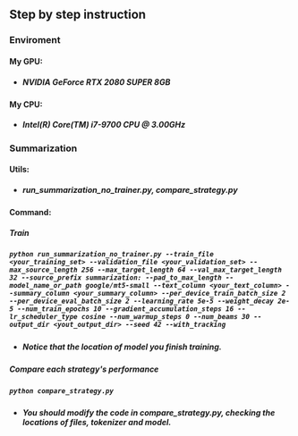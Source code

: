 ## Step by step instruction
### Enviroment
#### My GPU:
* ##### NVIDIA GeForce RTX 2080 SUPER 8GB
#### My CPU:
* ##### Intel(R) Core(TM) i7-9700 CPU @ 3.00GHz

### Summarization
#### Utils:
* ##### run_summarization_no_trainer.py, compare_strategy.py
#### Command:
##### Train
##### `python run_summarization_no_trainer.py --train_file <your_training_set> --validation_file <your_validation_set> --max_source_length 256 --max_target_length 64 --val_max_target_length 32 --source_prefix summarization: --pad_to_max_length --model_name_or_path google/mt5-small --text_column <your_text_column> --summary_column <your_summary_column> --per_device_train_batch_size 2 --per_device_eval_batch_size 2 --learning_rate 5e-5 --weight_decay 2e-5 --num_train_epochs 10 --gradient_accumulation_steps 16 --lr_scheduler_type cosine --num_warmup_steps 0 --num_beams 30 --output_dir <yout_output_dir> --seed 42 --with_tracking`
 
* ##### Notice that the location of model you finish training. 

##### Compare each strategy's performance
##### `python compare_strategy.py`

* ##### You should modify the code in compare_strategy.py, checking the locations of files, tokenizer and model.